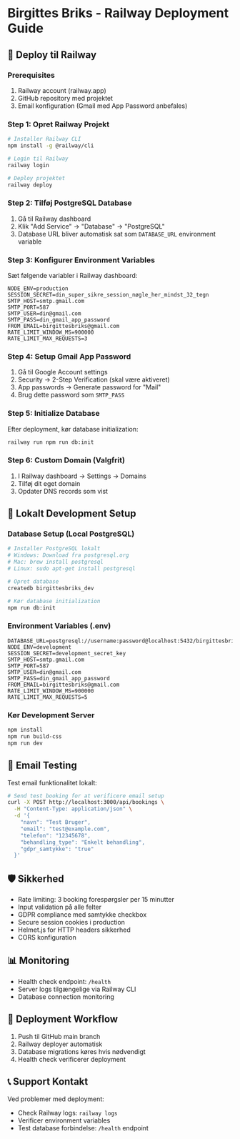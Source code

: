 # Birgittes Briks - Railway Deployment Guide

## 🚀 Deploy til Railway

### Prerequisites
1. Railway account (railway.app)
2. GitHub repository med projektet
3. Email konfiguration (Gmail med App Password anbefales)

### Step 1: Opret Railway Projekt
```bash
# Installer Railway CLI
npm install -g @railway/cli

# Login til Railway
railway login

# Deploy projektet
railway deploy
```

### Step 2: Tilføj PostgreSQL Database
1. Gå til Railway dashboard
2. Klik "Add Service" → "Database" → "PostgreSQL"
3. Database URL bliver automatisk sat som `DATABASE_URL` environment variable

### Step 3: Konfigurer Environment Variables
Sæt følgende variabler i Railway dashboard:

```env
NODE_ENV=production
SESSION_SECRET=din_super_sikre_session_nøgle_her_mindst_32_tegn
SMTP_HOST=smtp.gmail.com
SMTP_PORT=587
SMTP_USER=din@gmail.com
SMTP_PASS=din_gmail_app_password
FROM_EMAIL=birgittesbriks@gmail.com
RATE_LIMIT_WINDOW_MS=900000
RATE_LIMIT_MAX_REQUESTS=3
```

### Step 4: Setup Gmail App Password
1. Gå til Google Account settings
2. Security → 2-Step Verification (skal være aktiveret)
3. App passwords → Generate password for "Mail"
4. Brug dette password som `SMTP_PASS`

### Step 5: Initialize Database
Efter deployment, kør database initialization:
```bash
railway run npm run db:init
```

### Step 6: Custom Domain (Valgfrit)
1. I Railway dashboard → Settings → Domains
2. Tilføj dit eget domain
3. Opdater DNS records som vist

## 🔧 Lokalt Development Setup

### Database Setup (Local PostgreSQL)
```bash
# Installer PostgreSQL lokalt
# Windows: Download fra postgresql.org
# Mac: brew install postgresql
# Linux: sudo apt-get install postgresql

# Opret database
createdb birgittesbriks_dev

# Kør database initialization
npm run db:init
```

### Environment Variables (.env)
```env
DATABASE_URL=postgresql://username:password@localhost:5432/birgittesbriks_dev
NODE_ENV=development
SESSION_SECRET=development_secret_key
SMTP_HOST=smtp.gmail.com
SMTP_PORT=587
SMTP_USER=din@gmail.com
SMTP_PASS=din_gmail_app_password
FROM_EMAIL=birgittesbriks@gmail.com
RATE_LIMIT_WINDOW_MS=900000
RATE_LIMIT_MAX_REQUESTS=5
```

### Kør Development Server
```bash
npm install
npm run build-css
npm run dev
```

## 📧 Email Testing
Test email funktionalitet lokalt:
```bash
# Send test booking for at verificere email setup
curl -X POST http://localhost:3000/api/bookings \
  -H "Content-Type: application/json" \
  -d '{
    "navn": "Test Bruger",
    "email": "test@example.com",
    "telefon": "12345678",
    "behandling_type": "Enkelt behandling",
    "gdpr_samtykke": "true"
  }'
```

## 🛡️ Sikkerhed
- Rate limiting: 3 booking forespørgsler per 15 minutter
- Input validation på alle felter
- GDPR compliance med samtykke checkbox
- Secure session cookies i production
- Helmet.js for HTTP headers sikkerhed
- CORS konfiguration

## 📊 Monitoring
- Health check endpoint: `/health`
- Server logs tilgængelige via Railway CLI
- Database connection monitoring

## 🔄 Deployment Workflow
1. Push til GitHub main branch
2. Railway deployer automatisk
3. Database migrations køres hvis nødvendigt
4. Health check verificerer deployment

## 📞 Support Kontakt
Ved problemer med deployment:
- Check Railway logs: `railway logs`
- Verificer environment variables
- Test database forbindelse: `/health` endpoint